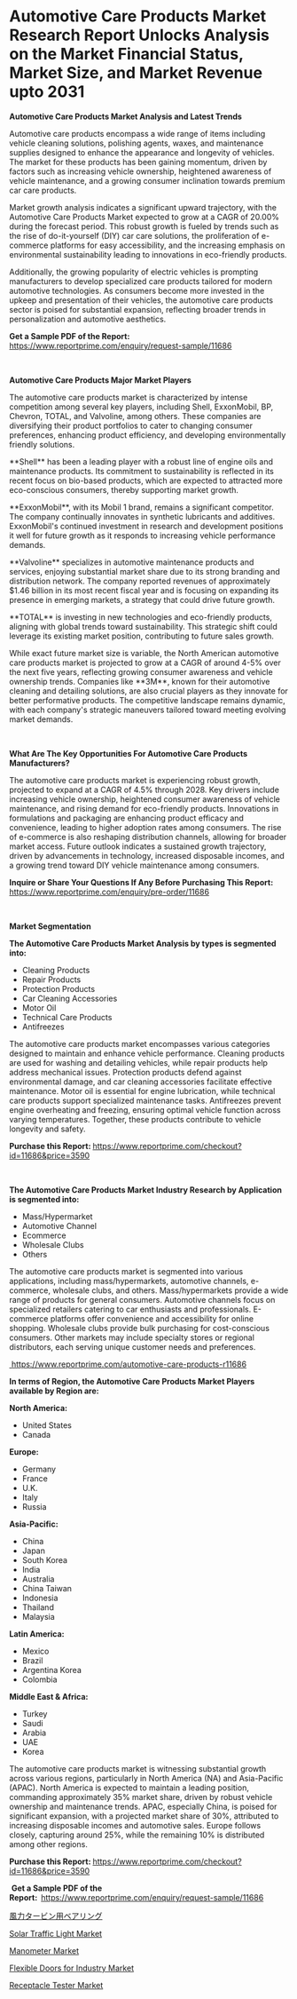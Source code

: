 <p><h1>Automotive Care Products Market Research Report Unlocks Analysis on the Market Financial Status, Market Size, and Market Revenue upto 2031</h1></p><p><strong>Automotive Care Products Market Analysis and Latest Trends</strong></p>
<p><p>Automotive care products encompass a wide range of items including vehicle cleaning solutions, polishing agents, waxes, and maintenance supplies designed to enhance the appearance and longevity of vehicles. The market for these products has been gaining momentum, driven by factors such as increasing vehicle ownership, heightened awareness of vehicle maintenance, and a growing consumer inclination towards premium car care products. </p><p>Market growth analysis indicates a significant upward trajectory, with the Automotive Care Products Market expected to grow at a CAGR of 20.00% during the forecast period. This robust growth is fueled by trends such as the rise of do-it-yourself (DIY) car care solutions, the proliferation of e-commerce platforms for easy accessibility, and the increasing emphasis on environmental sustainability leading to innovations in eco-friendly products. </p><p>Additionally, the growing popularity of electric vehicles is prompting manufacturers to develop specialized care products tailored for modern automotive technologies. As consumers become more invested in the upkeep and presentation of their vehicles, the automotive care products sector is poised for substantial expansion, reflecting broader trends in personalization and automotive aesthetics.</p></p>
<p><strong>Get a Sample PDF of the Report:&nbsp;</strong> <a href="https://www.reportprime.com/enquiry/request-sample/11686">https://www.reportprime.com/enquiry/request-sample/11686</a></p>
<p>&nbsp;</p>
<p><strong>Automotive Care Products Major Market Players</strong></p>
<p><p>The automotive care products market is characterized by intense competition among several key players, including Shell, ExxonMobil, BP, Chevron, TOTAL, and Valvoline, among others. These companies are diversifying their product portfolios to cater to changing consumer preferences, enhancing product efficiency, and developing environmentally friendly solutions.</p><p>**Shell** has been a leading player with a robust line of engine oils and maintenance products. Its commitment to sustainability is reflected in its recent focus on bio-based products, which are expected to attracted more eco-conscious consumers, thereby supporting market growth.</p><p>**ExxonMobil**, with its Mobil 1 brand, remains a significant competitor. The company continually innovates in synthetic lubricants and additives. ExxonMobil's continued investment in research and development positions it well for future growth as it responds to increasing vehicle performance demands.</p><p>**Valvoline** specializes in automotive maintenance products and services, enjoying substantial market share due to its strong branding and distribution network. The company reported revenues of approximately $1.46 billion in its most recent fiscal year and is focusing on expanding its presence in emerging markets, a strategy that could drive future growth.</p><p>**TOTAL** is investing in new technologies and eco-friendly products, aligning with global trends toward sustainability. This strategic shift could leverage its existing market position, contributing to future sales growth.</p><p>While exact future market size is variable, the North American automotive care products market is projected to grow at a CAGR of around 4-5% over the next five years, reflecting growing consumer awareness and vehicle ownership trends. Companies like **3M**, known for their automotive cleaning and detailing solutions, are also crucial players as they innovate for better performative products. The competitive landscape remains dynamic, with each company's strategic maneuvers tailored toward meeting evolving market demands.</p></p>
<p>&nbsp;</p>
<p><strong>What Are The Key Opportunities For Automotive Care Products Manufacturers?</strong></p>
<p><p>The automotive care products market is experiencing robust growth, projected to expand at a CAGR of 4.5% through 2028. Key drivers include increasing vehicle ownership, heightened consumer awareness of vehicle maintenance, and rising demand for eco-friendly products. Innovations in formulations and packaging are enhancing product efficacy and convenience, leading to higher adoption rates among consumers. The rise of e-commerce is also reshaping distribution channels, allowing for broader market access. Future outlook indicates a sustained growth trajectory, driven by advancements in technology, increased disposable incomes, and a growing trend toward DIY vehicle maintenance among consumers.</p></p>
<p><strong>Inquire or Share Your Questions If Any Before Purchasing This Report:</strong> <a href="https://www.reportprime.com/enquiry/pre-order/11686">https://www.reportprime.com/enquiry/pre-order/11686</a></p>
<p>&nbsp;</p>
<p><strong>Market Segmentation</strong></p>
<p><strong>The Automotive Care Products Market Analysis by types is segmented into:</strong></p>
<p><ul><li>Cleaning Products</li><li>Repair Products</li><li>Protection Products</li><li>Car Cleaning Accessories</li><li>Motor Oil</li><li>Technical Care Products</li><li>Antifreezes</li></ul></p>
<p><p>The automotive care products market encompasses various categories designed to maintain and enhance vehicle performance. Cleaning products are used for washing and detailing vehicles, while repair products help address mechanical issues. Protection products defend against environmental damage, and car cleaning accessories facilitate effective maintenance. Motor oil is essential for engine lubrication, while technical care products support specialized maintenance tasks. Antifreezes prevent engine overheating and freezing, ensuring optimal vehicle function across varying temperatures. Together, these products contribute to vehicle longevity and safety.</p></p>
<p><strong>Purchase this Report:&nbsp;</strong><a href="https://www.reportprime.com/checkout?id=11686&price=3590">https://www.reportprime.com/checkout?id=11686&price=3590</a></p>
<p>&nbsp;</p>
<p><strong>The Automotive Care Products Market Industry Research by Application is segmented into:</strong></p>
<p><ul><li>Mass/Hypermarket</li><li>Automotive Channel</li><li>Ecommerce</li><li>Wholesale Clubs</li><li>Others</li></ul></p>
<p><p>The automotive care products market is segmented into various applications, including mass/hypermarkets, automotive channels, e-commerce, wholesale clubs, and others. Mass/hypermarkets provide a wide range of products for general consumers. Automotive channels focus on specialized retailers catering to car enthusiasts and professionals. E-commerce platforms offer convenience and accessibility for online shopping. Wholesale clubs provide bulk purchasing for cost-conscious consumers. Other markets may include specialty stores or regional distributors, each serving unique customer needs and preferences.</p></p>
<p><a href="https://www.reportprime.com/automotive-care-products-r11686">&nbsp;https://www.reportprime.com/automotive-care-products-r11686</a></p>
<p><strong>In terms of Region, the Automotive Care Products Market Players available by Region are:</strong></p>
<p>
    <p> <strong> North America: </strong>
        <ul>
            <li>United States</li>
            <li>Canada</li>
        </ul>
        </p> 
    <p> <strong> Europe: </strong>
        <ul>
            <li>Germany</li>
            <li>France</li>
            <li>U.K.</li>
            <li>Italy</li>
            <li>Russia</li>
        </ul>
        </p> 
    <p> <strong> Asia-Pacific: </strong>
        <ul>
            <li>China</li>
            <li>Japan</li>
            <li>South Korea</li>
            <li>India</li>
            <li>Australia</li>
            <li>China Taiwan</li>
            <li>Indonesia</li>
            <li>Thailand</li>
            <li>Malaysia</li>
        </ul>
        </p> 
    <p> <strong> Latin America: </strong>
        <ul>
            <li>Mexico</li>
            <li>Brazil</li>
            <li>Argentina Korea</li>
            <li>Colombia</li>
        </ul>
        </p> 
    <p> <strong> Middle East & Africa: </strong>
        <ul>
            <li>Turkey</li>
            <li>Saudi</li>
            <li>Arabia</li>
            <li>UAE</li>
            <li>Korea</li>
        </ul>
    </p>
    </p>
<p><p>The automotive care products market is witnessing substantial growth across various regions, particularly in North America (NA) and Asia-Pacific (APAC). North America is expected to maintain a leading position, commanding approximately 35% market share, driven by robust vehicle ownership and maintenance trends. APAC, especially China, is poised for significant expansion, with a projected market share of 30%, attributed to increasing disposable incomes and automotive sales. Europe follows closely, capturing around 25%, while the remaining 10% is distributed among other regions.</p></p>
<p><strong>Purchase this Report: </strong><a href="https://www.reportprime.com/checkout?id=11686&price=3590">https://www.reportprime.com/checkout?id=11686&price=3590</a></p>
<p>&nbsp;<strong>Get a Sample PDF of the Report:&nbsp;&nbsp;</strong><a href="https://www.reportprime.com/enquiry/request-sample/11686">https://www.reportprime.com/enquiry/request-sample/11686</a></p>
<p><strong></strong></p>
<p><p><a href="https://medium.com/@gusbarrows/%E9%A2%A8%E5%8A%9B%E7%99%BA%E9%9B%BB%E7%94%A8%E3%83%99%E3%82%A2%E3%83%AA%E3%83%B3%E3%82%B0%E5%B8%82%E5%A0%B4%E3%81%AB%E5%AF%BE%E3%81%99%E3%82%8B%E6%B4%9E%E5%AF%9F-%E5%B8%82%E5%A0%B4%E3%83%97%E3%83%AC%E3%83%BC%E3%83%A4%E3%83%BC-%E5%B8%82%E5%A0%B4%E8%A6%8F%E6%A8%A1-%E5%9C%B0%E7%90%86%E7%9A%84%E5%9C%B0%E5%9F%9F-%E3%81%8A%E3%82%88%E3%81%B3%E4%BA%88%E6%B8%AC-2024%E5%B9%B4-2031%E5%B9%B4-11957e1c1aeb">風力タービン用ベアリング</a></p><p><a href="https://github.com/angelajermaine/Market-Research-Report-List-5/blob/main/solar-traffic-light-market.md">Solar Traffic Light Market</a></p><p><a href="https://medium.com/@rachel.payne546456/global-manometer-market-by-product-type-by-application-by-region-and-companies-industry-segment-bacaec775b34">Manometer Market</a></p><p><a href="https://issuu.com/reportprime-2/docs/flexible-doors-for-industry-market-_6f27879c259522">Flexible Doors for Industry Market</a></p><p><a href="https://medium.com/@rachel.payne546456/charting-the-future-comprehensive-analysis-of-the-global-receptacle-tester-market-2024-2031-67c33b28cba6">Receptacle Tester Market</a></p></p>